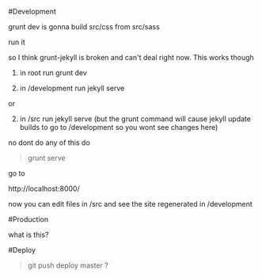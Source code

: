 
#Development

grunt dev
is gonna build src/css from src/sass


run it

so I think grunt-jekyll is broken and can't deal right now. This works though

1. in root run grunt dev

2. in /development run jekyll serve

or

2. in /src run jekyll serve (but the grunt command will cause jekyll update builds to go to /development so you wont see changes here)

no dont do any of this do

> grunt serve

go to

http://localhost:8000/

now you can edit files in /src and see the site regenerated in /development

#Production

what is this?

#Deploy

> git push deploy master ?